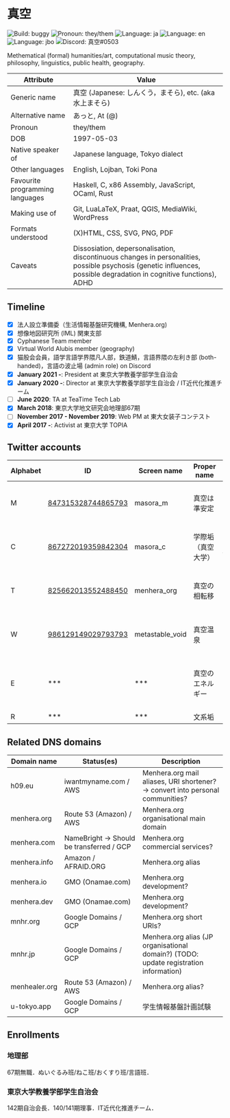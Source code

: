# 真空

![Build: buggy](https://img.shields.io/badge/build-buggy-yellow)
![Pronoun: they/them](https://img.shields.io/badge/pronoun-they/them-blueviolet)
![Language: ja](https://img.shields.io/badge/lang-ja-blue)
![Language: en](https://img.shields.io/badge/lang-en-green)
![Language: jbo](https://img.shields.io/badge/lang-jbo-green)
![Discord: 真空#0503](https://img.shields.io/badge/Discord-%E7%9C%9F%E7%A9%BA%230503-blue)

Methematical (formal) humanities/art, computational music theory, philosophy, linguistics, public health, geography.

Attribute | Value
----------|-------
Generic name | 真空 (Japanese: しんくう，まそら), etc. (aka 水上まそら)
Alternative name | あっと, At (@)
Pronoun | they/them
DOB | 1997-05-03
Native speaker of | Japanese language, Tokyo dialect
Other languages | English, Lojban, Toki Pona
Favourite programming languages | Haskell, C, x86 Assembly, JavaScript, OCaml, Rust
Making use of | Git, LuaLaTeX, Praat, QGIS, MediaWiki, WordPress
Formats understood | (X)HTML, CSS, SVG, PNG, PDF
Caveats | Dissosiation, depersonalisation, discontinuous changes in personalities, possible psychosis (genetic influences, possible degradation in cognitive functions), ADHD

## Timeline

- [x] 法人設立準備委（生活情報基盤研究機構, Menhera.org)
- [x] 想像地図研究所 (IML) 関東支部
- [x] Cyphanese Team member
- [x] Virtual World Alubis member (geography)
- [x] 猫股会会員，語学言語学界隈凡人部，鉄道鯖，言語界隈の左利き部 (both-handed)，言語の波止場 (admin role) on Discord
- [x] **January 2021 -**: President at 東京大学教養学部学生自治会
- [x] **January 2020 -**: Director at 東京大学教養学部学生自治会 / IT近代化推進チーム
- [ ] **June 2020**: TA at TeaTime Tech Lab
- [x] **March 2018**: 東京大学地文研究会地理部67期
- [ ] **November 2017 - November 2019**: Web PM at 東大女装子コンテスト 
- [x] **April 2017 -**: Activist at 東京大学 TOPIA

## Twitter accounts
Alphabet | ID | Screen name | Proper name | Description
---------|----|-------------|-------------|-------------
M | [847315328744865793](https://twitter.com/intent/user?user_id=847315328744865793) | masora_m | 真空は準安定 | 公開界隈リア垢——真空がみえる．
C | [867272019359842304](https://twitter.com/intent/user?user_id=867272019359842304) | masora_c | 学際垢（真空大学） | 大学用公開アカウント——越境する痴性．
T | [825662013552488450](https://twitter.com/intent/user?user_id=825662013552488450) | menhera_org | 真空の相転移 | 汎用鍵アカウント——真空を，もっと．
W | [986129149029793793](https://twitter.com/intent/user?user_id=986129149029793793) | metastable_void | 真空温泉 | 業務用アカウント——真空の，机の上．
E | *** | *** | 真空のエネルギー | 縮小アカウント——真空の「好き」が詰まってる．
R | *** | *** | 文系垢 | 鍵リア垢．

## Related DNS domains
Domain name | Status(es) | Description
------------|------------|-------------
h09.eu | iwantmyname.com / AWS | Menhera.org mail aliases, URI shortener? -> convert into personal communities?
menhera.org | Route 53 (Amazon) / AWS | Menhera.org organisational main domain
menhera.com | NameBright -> Should be transferred / GCP | Menhera.org commercial services?
menhera.info | Amazon / AFRAID.ORG | Menhera.org alias
menhera.io | GMO (Onamae.com) | Menhera.org development?
menhera.dev | GMO (Onamae.com) | Menhera.org development?
mnhr.org | Google Domains / GCP | Menhera.org short URIs?
mnhr.jp | Google Domains / GCP | Menhera.org alias (JP organisational domain?) (TODO: update registration information)
menhealer.org | Route 53 (Amazon) / AWS | Menhera.org alias?
u-tokyo.app | Google Domains / GCP | 学生情報基盤計画試験

## Enrollments

### 地理部

67期無職．ぬいぐるみ班/ねこ班/おくすり班/言語班．

### 東京大学教養学部学生自治会

142期自治会長．140/141期理事．IT近代化推進チーム．
